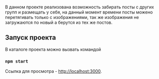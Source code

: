 В данном проекте реализована возможность забирать посты с других групп и размещать у себя, на данный момент времени посты можено перетягивать только с изображениями, так же изображения не загружаются по новый а берутся из тех же постов.

## Запуск проекта

В каталоге проекта можно вызвать командой

### `npm start`

Ссылка для просмотра - [http://localhost:3000](http://localhost:3000).

